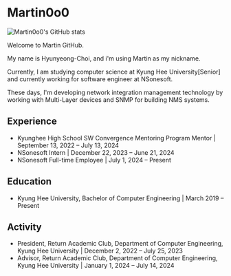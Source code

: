 # Martin0o0

![Martin0o0's GitHub stats](https://github-readme-stats.vercel.app/api?username=Martin0o0&show_icons=true&theme=highcontrast)

Welcome to Martin GitHub.

My name is Hyunyeong-Choi, and i'm using Martin as my nickname.

Currently, I am studying computer science at Kyung Hee University[Senior] and currently working for software engineer at NSonesoft. 

These days, I'm developing network integration management technology by working with Multi-Layer devices and SNMP for building NMS systems.


## Experience
- Kyunghee High School SW Convergence Mentoring Program Mentor | September 13, 2022 – July 13, 2024
- NSonesoft Intern | December 22, 2023 – June 21, 2024
- NSonesoft Full-time Employee | July 1, 2024 – Present

## Education
- Kyung Hee University, Bachelor of Computer Engineering | March 2019 – Present

## Activity
- President, Return Academic Club, Department of Computer Engineering, Kyung Hee University | December 2, 2022 – July 25, 2023
- Advisor, Return Academic Club, Department of Computer Engineering, Kyung Hee University | January 1, 2024 – July 14, 2024
